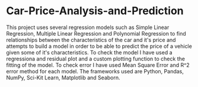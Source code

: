 # Car-Price-Analysis-and-Prediction
This project uses several regression models such as Simple Linear Regression, Multiple Linear Regression and Polynomial Regression to find relationships between the characteristics of the car and it's price and attempts to build a model in order to be able to predict the price of a vehicle given some of it's characteristics. To check the model I have used a regressiona and residual plot and a custom plotting function to check the fitting of the model. To check error I have used Mean Square Error and R^2 error method for each model.
The frameworks used are Python, Pandas, NumPy, Sci-Kit Learn, Matplotlib and Seaborn.
